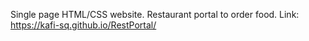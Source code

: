 Single page HTML/CSS website. Restaurant portal to order food.
Link: https://kafi-sq.github.io/RestPortal/